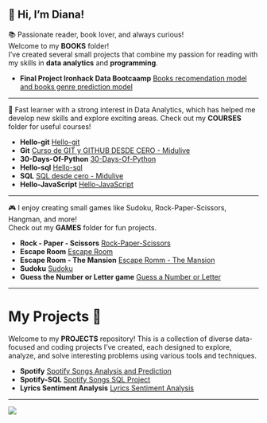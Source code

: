 👋 Hi, I’m Diana! 
---


📚 Passionate reader, book lover, and always curious!  
Welcome to my **BOOKS** folder!   
I’ve created several small projects that combine my passion for reading with my skills in **data analytics** and **programming**.
- **Final Project Ironhack Data Bootcaamp** [Books recomendation model and books genre prediction model](https://github.com/DianaMPaun/BOOKS/tree/main/FINAL-PROJECT)

---

🚀 Fast learner with a strong interest in Data Analytics, which has helped me develop new skills and explore exciting areas.
Check out my **COURSES** folder for useful courses!
- **Hello-git** [Hello-git](https://github.com/DianaMPaun/hello-git)
- **Git** [Curso de GIT y GITHUB DESDE CERO - Midulive](http://midu.link/git)
- **30-Days-Of-Python** [30-Days-Of-Python](https://github.com/DianaMPaun/30-Days-Of-Python)
- **Hello-sql** [Hello-sql](https://github.com/DianaMPaun/hello-sql)
- **SQL** [SQL desde cero - Midulive](http://midu.link/sql)
- **Hello-JavaScript** [Hello-JavaScript](https://github.com/DianaMPaun/hello-javascript)


--- 

🎮 I enjoy creating small games like Sudoku, Rock-Paper-Scissors, Hangman, and more!  
Check out my **GAMES** folder for fun projects.
- **Rock - Paper - Scissors** [Rock-Paper-Scissors](https://github.com/DianaMPaun/GAMES/tree/main/Rock-Paper-Scissors)
- **Escape Room** [Escape Room](https://github.com/DianaMPaun/GAMES/tree/main/Escape%20Room)
- **Escape Room - The Mansion** [Escape Romm - The Mansion](https://github.com/DianaMPaun/GAMES/tree/main/Escape%20Room%20-%20THE%20MANSION)
- **Sudoku** [Sudoku](https://github.com/DianaMPaun/GAMES/tree/main/Sudoku)
- **Guess the Number or Letter game** [Guess a Number or Letter](https://github.com/DianaMPaun/GAMES/tree/main/Guess_game)
  
---

# My Projects 🚀

Welcome to my **PROJECTS** repository! This is a collection of diverse data-focused and coding projects I’ve created, each designed to explore, analyze, and solve interesting problems using various tools and techniques.
- **Spotify** [Spotify Songs Analysis and Prediction](https://github.com/DianaMPaun/PROJECTS/tree/main/Spotify)
- **Spotify-SQL** [Spotify Songs SQL Project](https://github.com/DianaMPaun/PROJECTS/tree/main/SPOTIFY-SQL)
- **Lyrics Sentiment Analysis** [Lyrics Sentiment Analysis](https://github.com/DianaMPaun/PROJECTS/tree/main/Lyrics-Sentiment-Analysis)

---

[![](https://visitcount.itsvg.in/api?id=dianampaun&label=Profile%20Views&color=2&icon=0&pretty=false)](https://visitcount.itsvg.in)
